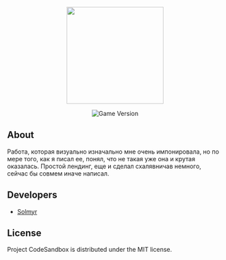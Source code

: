<p align="center">
      <img src="https://i.ibb.co/99D7rXb/logo.png" width="226">
</p>

<p align="center">
   <img src="https://img.shields.io/badge/Version-1.0-blue" alt="Game Version">
</p>

## About

Работа, которая визуально изначально мне очень импонировала, но по мере того, как я писал ее, понял, что не такая уже она и крутая оказалась. Простой лендинг, еще и сделал схалявничав немного, сейчас бы совмем иначе написал.

## Developers

- [Solmyr](https://github.com/SoImyr)

## License
Project CodeSandbox is distributed under the MIT license.
